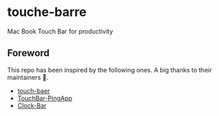 # touche-barre

Mac Book Touch Bar for productivity

## Foreword

This repo has been inspired by the following ones. A big thanks to their maintainers 👏.

* [touch-baer](https://github.com/a2/touch-baer)
* [TouchBar-PingApp](https://github.com/VladimirSpigiel/TouchBar-PingApp)
* [Clock-Bar](https://github.com/nihalsharma/Clock-Bar)
